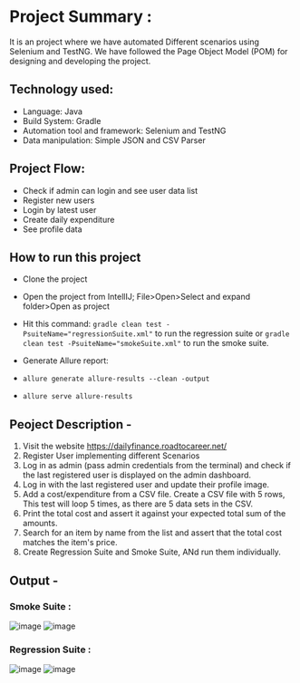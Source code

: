 # Project Summary :
It is an project where we have automated Different scenarios using Selenium and TestNG. We have followed the Page Object Model (POM) for designing and developing the project.
## Technology used:
- Language: Java
- Build System: Gradle
- Automation tool and framework: Selenium and TestNG
- Data manipulation: Simple JSON and CSV Parser
## Project Flow:
- Check if admin can login and see user data list
- Register new users
- Login by latest user
- Create daily expenditure
- See profile data
## How to run this project
- Clone the project
- Open the project from IntellIJ; File>Open>Select and expand folder>Open as project
- Hit this command: `gradle clean test -PsuiteName="regressionSuite.xml"` to run the regression suite or `gradle clean test -PsuiteName="smokeSuite.xml"` to run the smoke suite.
- Generate Allure report:

- ``` allure generate allure-results --clean -output ``` 
-   ``` allure serve allure-results ```

## Peoject Description -

1. Visit the website https://dailyfinance.roadtocareer.net/
2. Register User implementing different Scenarios
3. Log in as admin (pass admin credentials from the terminal) and check if the last registered user is displayed on the admin dashboard. 
4. Log in with the last registered user and update their profile image.
5. Add a cost/expenditure from a CSV file. Create a CSV file with 5 rows, This test will loop 5 times, as there are 5 data sets in the CSV.
6. Print the total cost and assert it against your expected total sum of the amounts.
7. Search for an item by name from the list and assert that the total cost matches the item's price.
8. Create Regression Suite and Smoke Suite, ANd run them individually.

## Output -
### Smoke Suite :
   ![image](https://github.com/user-attachments/assets/aaf94f53-9ab5-478d-9955-f45074e47f94)
   ![image](https://github.com/user-attachments/assets/3b653c79-2728-41b8-b94b-49fab66e3177)


 ### Regression Suite :
   ![image](https://github.com/user-attachments/assets/484d1787-8931-41cb-9185-361d964a0afb)
   ![image](https://github.com/user-attachments/assets/0cc03e69-7faf-4443-b89e-01d7a0875248)



    
